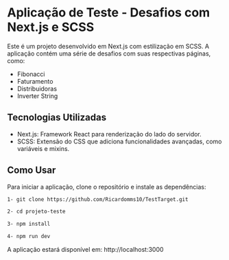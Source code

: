 # Aplicação de Teste - Desafios com Next.js e SCSS

Este é um projeto desenvolvido em Next.js com estilização em SCSS. A aplicação contém uma série de desafios com suas respectivas páginas, como:

- Fibonacci
- Faturamento
- Distribuidoras
- Inverter String

## Tecnologias Utilizadas

- Next.js: Framework React para renderização do lado do servidor.
- SCSS: Extensão do CSS que adiciona funcionalidades avançadas, como variáveis e mixins.

## Como Usar

Para iniciar a aplicação, clone o repositório e instale as dependências:

```bash
1- git clone https://github.com/Ricardomms10/TestTarget.git

2- cd projeto-teste

3- npm install

4- npm run dev

```
A aplicação estará disponível em: http://localhost:3000
